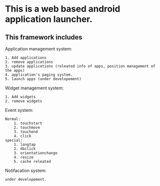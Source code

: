This is a web based android application launcher.
==============
This framework includes 
--------------
Application management system:


	1. Add applications
	2. remove applications
	3. update applications (releated info of apps, position management of the apps) 
	4. application's paging system.
	5. launch apps (under developement)
	
Widget management system:


	1. Add widgets
	2. remove widgets
	
Event system:


	Normal:
		1. touchstart
		2. touchmove
		3. touchend
		4. click
	special:
		1. longtap
		2. dbclick
		3. orientationchange
		4. resize
		5. cache releated
		
Notifacation system:


	under developement.

